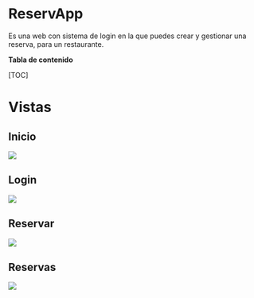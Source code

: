 # ReservApp

Es una web con sistema de login en la que puedes crear y gestionar una reserva, para un restaurante.


**Tabla de contenido**

[TOC]

# Vistas

## Inicio

![](https://i.imgur.com/HDePKr4.png)

## Login

![](https://i.imgur.com/R6dDuXH.png)

## Reservar

![](https://i.imgur.com/h1HIrEv.png)

## Reservas

![](https://i.imgur.com/0n6pjrY.png)
